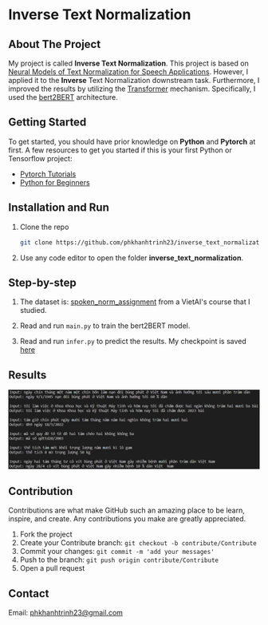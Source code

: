 # Inverse Text Normalization


## About The Project

My project is called **Inverse Text Normalization**. This project is based on [Neural Models of Text Normalization for Speech Applications](https://aclanthology.org/J19-2004.pdf). However, I applied it to the **Inverse** Text Normalization downstream task. Furthermore, I improved the results by utilizing the [Transformer](https://arxiv.org/abs/1706.03762) mechanism. Specifically, I used the [bert2BERT](https://arxiv.org/abs/2110.07143) architecture.


## Getting Started

To get started, you should have prior knowledge on **Python** and **Pytorch** at first. A few resources to get you started if this is your first Python or Tensorflow project:

- [Pytorch Tutorials](https://pytorch.org/tutorials/)
- [Python for Beginners](https://www.python.org/about/gettingstarted/)


## Installation and Run

1. Clone the repo

   ```sh
   git clone https://github.com/phkhanhtrinh23/inverse_text_normalization.git
   ```
  
2. Use any code editor to open the folder **inverse_text_normalization**.


## Step-by-step

1. The dataset is: [spoken_norm_assignment](https://huggingface.co/datasets/VietAI/spoken_norm_assignment) from a VietAI's course that I studied.

2. Read and run `main.py` to train the bert2BERT model.

3. Read and run `infer.py` to predict the results. My checkpoint is saved [here](https://drive.google.com/drive/folders/1j1toeENMYnAQtz_Wg_mZMWqUE05W39mH?usp=sharing)

## Results
<img src="image/output.png"/>


## Contribution

Contributions are what make GitHub such an amazing place to be learn, inspire, and create. Any contributions you make are greatly appreciated.

1. Fork the project
2. Create your Contribute branch: `git checkout -b contribute/Contribute`
3. Commit your changes: `git commit -m 'add your messages'`
4. Push to the branch: `git push origin contribute/Contribute`
5. Open a pull request


## Contact

Email: phkhanhtrinh23@gmail.com
